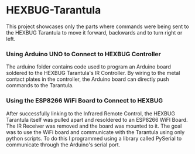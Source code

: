 # HEXBUG-Tarantula
This project showcases only the parts where commands were being sent to the HEXBUG Tarantula to move it forward, backwards and to turn right or left.

### Using Arduino UNO to Connect to HEXBUG Controller
The arduino folder contains code used to program an Arduino board soldered to the HEXBUG Tarantula's IR Controller. By wiring to the metal contact plates in the controller, the Arduino board can directly push commands to the Tarantula.

### Using the ESP8266 WiFi Board to Connect to HEXBUG
After successfully linking to the Infrared Remote Control, the HEXBUG Tarantula itself was pulled apart and resoldered to an ESP8266 WiFI Board. The IR Receiver was removed and the board was mounted to it. The goal was to use the WiFi board and communicate with the Tarantula using only python scripts. To do this I programmed using a library called PySerial to communicate through the Arduino's serial port. 
